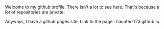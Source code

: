 
Welcome to my github profile. There isn't a lot to see here. That's because a lot of repositories are private.


Anyways, I have a github pages site.
Link to the page : haunter-123.github.io




